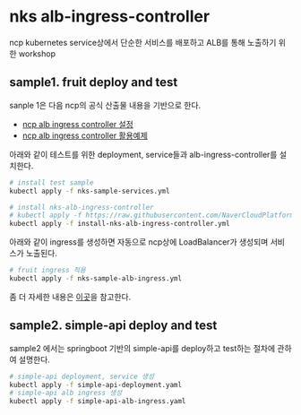 # nks alb-ingress-controller

ncp kubernetes service상에서 단순한 서비스를 배포하고 ALB를 통해 노출하기 위한 workshop

## sample1. fruit deploy and test

sanple 1은 다음 ncp의 공식 산출물 내용을 기반으로 한다.

- [ncp alb ingress controller 설정](https://guide.ncloud-docs.com/docs/k8s-k8suse-albingress)
- [ncp alb ingress controller 활용예제](https://guide.ncloud-docs.com/docs/k8s-k8sexamples-albingress)

아래와 같이 테스트를 위한 deployment, service들과 alb-ingress-controller를 설치한다.

```bash
# install test sample
kubectl apply -f nks-sample-services.yml

# install nks-alb-ingress-controller
# kubectl apply -f https://raw.githubusercontent.com/NaverCloudPlatform/nks-alb-ingress-controller/main/docs/install/pub/install.yaml 과 동일
kubectl apply -f install-nks-alb-ingress-controller.yml
```
아래와 같이 ingress를 생성하면 자동으로 ncp상에 LoadBalancer가 생성되며 서비스가 노출된다.

```zsh
# fruit ingress 적용
kubectl apply -f nks-sample-alb-ingress.yml
```

좀 더 자세한 내용은 [이곳](https://osc-korea.atlassian.net/wiki/spaces/consulting/pages/685211651/nks+alb+ingress+controller)을 참고한다. 

## sample2. simple-api deploy and test

sample2 에서는 springboot 기반의 simple-api를 deploy하고 test하는 절차에 관하여 설명한다.

```zsh
# simple-api deployment, service 생성
kubectl apply -f simple-api-deployment.yaml
# simple-api alb ingress 생성
kubectl apply -f simple-api-alb-ingress.yaml
```

